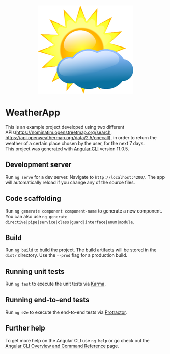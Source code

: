 <p align="center">
<br>
<img width="300" src="./src/assets/weather-app.png" alt="logo">
<br>
</p>

# WeatherApp
This is an example project developed using two different APIs(https://nominatim.openstreetmap.org/search, https://api.openweathermap.org/data/2.5/onecall), in order to return the weather of a certain place chosen by the user, for the next 7 days.
<br>
This project was generated with [Angular CLI](https://github.com/angular/angular-cli) version 11.0.5.

## Development server

Run `ng serve` for a dev server. Navigate to `http://localhost:4200/`. The app will automatically reload if you change any of the source files.

## Code scaffolding

Run `ng generate component component-name` to generate a new component. You can also use `ng generate directive|pipe|service|class|guard|interface|enum|module`.

## Build

Run `ng build` to build the project. The build artifacts will be stored in the `dist/` directory. Use the `--prod` flag for a production build.

## Running unit tests

Run `ng test` to execute the unit tests via [Karma](https://karma-runner.github.io).

## Running end-to-end tests

Run `ng e2e` to execute the end-to-end tests via [Protractor](http://www.protractortest.org/).

## Further help

To get more help on the Angular CLI use `ng help` or go check out the [Angular CLI Overview and Command Reference](https://angular.io/cli) page.
